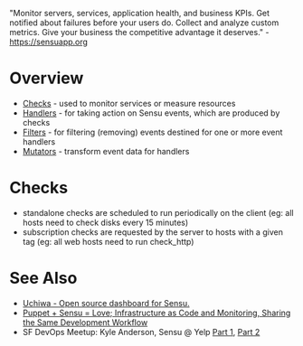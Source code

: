 "Monitor servers, services, application health, and business KPIs. Get notified about failures before your users do. Collect and analyze custom metrics. Give your business the competitive advantage it deserves." - <https://sensuapp.org>

# Overview

- [Checks](https://sensuapp.org/docs/latest/getting-started-with-checks) - used to monitor services or measure resources
- [Handlers](https://sensuapp.org/docs/latest/getting-started-with-handlers) - for taking action on Sensu events, which are produced by checks
- [Filters](https://sensuapp.org/docs/latest/getting-started-with-filters) - for filtering (removing) events destined for one or more event handlers
- [Mutators](https://sensuapp.org/docs/latest/getting-started-with-mutators) - transform event data for handlers

# Checks
- standalone checks are scheduled to run periodically on the client (eg: all hosts need to check disks every 15 minutes)
- subscription checks are requested by the server to hosts with a given tag (eg: all web hosts need to run check_http)

# See Also

- [Uchiwa - Open source dashboard for Sensu.](https://uchiwa.io/)
- [Puppet + Sensu = Love; Infrastructure as Code and Monitoring, Sharing the Same Development Workflow](https://puppetlabs.com/presentations/puppet-sensu-love-infrastructure-code-and-monitoring-sharing-same-development-workflow)
- SF DevOps Meetup: Kyle Anderson, Sensu @ Yelp [Part 1](https://vimeo.com/92770954), [Part 2](https://vimeo.com/92838680)

